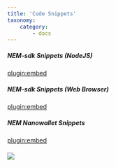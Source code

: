 ```yaml
---
title: 'Code Snippets'
taxonomy:
    category:
        - docs
---
```


##### NEM-sdk Snippets (NodeJS)
[plugin:embed](https://github.com/QuantumMechanics/NEM-sdk/tree/master/examples/nodejs)
##### NEM-sdk Snippets (Web Browser)
[plugin:embed](https://github.com/QuantumMechanics/NEM-sdk/tree/master/examples/browser)
##### NEM Nanowallet Snippets
[plugin:embed](https://github.com/AtrauraBlockchain/NEM-NanoSnippets/wiki)
##### ![](https://rb2nem.github.io/nem-dev-guide/90-snippets/)